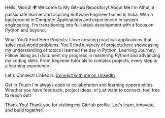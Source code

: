 Hello, World! 🌍
Welcome to My GitHub Repository!
About Me
I'm Athul, a passionate learner and aspiring Software Engineer based in India. With a background in Computer Applications and experienced in system engineering, I'm transitioning into full-stack development with a focus on Python and beyond.

What You'll Find Here
Projects: I love creating practical applications that solve real-world problems. You'll find a variety of projects here showcasing my understanding of topics i learned the day in Python.
Learning Journey: Follow along as I document my progress in mastering Python and advancing my coding skills. From beginner tutorials to complex projects, every step is a learning experience.

Let's Connect!
LinkedIn: [Connect with me on LinkedIn](https://www.linkedin.com/in/athulkrishnan-kp-381b33239/)

Get in Touch
I'm always open to collaboration and learning opportunities. Whether you have feedback, project ideas, or just want to connect, feel free to reach out!

Thank You!
Thank you for visiting my GitHub profile. Let's learn, innovate, and build together!
